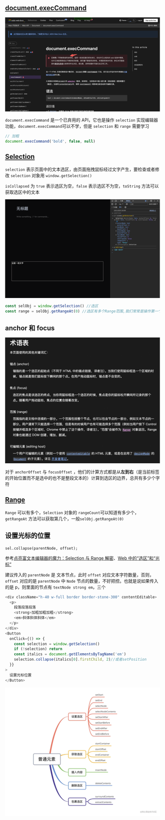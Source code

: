 ## [document.execCommand](https://developer.mozilla.org/zh-CN/docs/Web/API/Document/execCommand)

![alt text](image-25.png)

`document.execCommand` 是一个已弃用的 API，它也是操作 `selection` 实现编辑器功能，`document.execCommand`可以不学，但是 `selection` 和 `range` 需要学习

```js
// 加粗
document.execCommand('bold', false, null)
```

## [Selection](https://developer.mozilla.org/zh-CN/docs/Web/API/Selection)

`selection` 表示页面中的文本选区，由页面拖拽鼠标经过文字产生，要检查或者修改 `selection` 对象用 `window.getSelection()`

`isCollapsed` 为 `true` 表示选区为空，`false` 表示选区不为空，`toString` 方法可以获取选区中的文本

![alt text](image-24.png)

```js
const selObj = window.getSelection() //选区
const range = selObj.getRangeAt(0) //选区有多个Range范围,我们常常是操作第一个
```

## anchor 和 focus

![alt text](image-23.png)

对于 `anchorOffset` 与 `focusOffset` ，他们的计算方式都是从**左到右**（是当前标签的开始位置而不是选中的也不是整段文本的）计算到选区的边界，总共有多少个字符

## [Range](https://developer.mozilla.org/zh-CN/docs/Web/API/Range)

`Range` 可以有多个，`Selection` 对象的 `rangeCount`可以知道有多少个，`getRangeAt` 方法可以获取第几个，一般`selObj.getRangeAt(0)`

## 设置光标的位置

`sel.collapse(parentNode, offset);`

参考[点亮富文本编辑器的魔力：Selection 与 Range 解密](https://juejin.cn/post/7284545971609305145)、[Web 中的“选区”和“光标”](https://juejin.cn/post/7068232010304585741#heading-7)

建议传入的 `parentNode` 是 文本节点，此时 `offset` 对应文本字符数量，否则，`offset` 对应的是 `parentNode` 中 `Node` 节点的数量，不好把控。也就是说如果传入的是 p，则里面的节点有 `textNode strong em`，三个

```js
<div className="h-40 w-full border border-stone-300" contentEditable>
  <p>
    段落段落段落
    <strong>加粗加粗加粗</strong>
    <em>斜体斜体斜体</em>
  </p>
</div>
<Button
  onClick={() => {
    const selection = window.getSelection()
    if (!selection) return
    const italics = document.getElementsByTagName('em')
    selection.collapse(italics[0].firstChild, 2)//或者setPosition
  }}
>
  设置光标位置
</Button>
```

![alt text](image-26.png)
